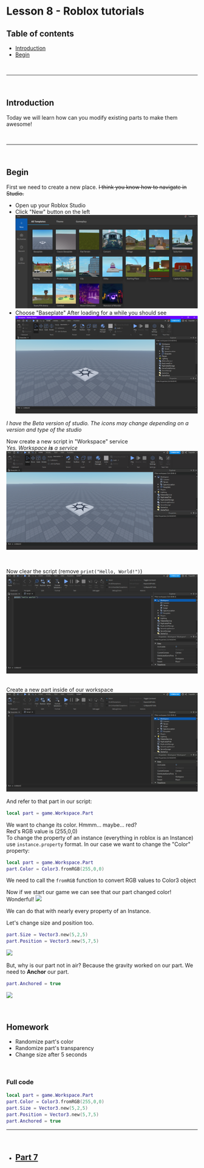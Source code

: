 # Lesson 8 - Roblox tutorials

## Table of contents
- [Introduction](#introduction)
- [Begin](#begin)

<br/><hr/><br/><a name='introduction'></a>

## Introduction

Today we will learn how can you modify existing parts to make them awesome!

<br/><hr/><br/><a name='begin'></a>

## Begin

First we need to create a new place.
~~I think you know how to navigate in Studio.~~

* Open up your Roblox Studio
* Click "New" button on the left
![How to create new place](assets/ss1.png 'How to create new place')
* Choose "Baseplate"
After loading for a while you should see ![this](assets/ss2.png 'Roblox Studio environment')

<i>I have the Beta version of studio.
The icons may change depending on a version
and type of the studio</i>

Now create a new script in "Workspace" service<br/>
<i>Yes. Workspace <b>is</b> a service</i>
![](assets/vid1.gif)

<br/>

Now clear the script (remove `print("Hello, World!")`)
![](assets/vid2.gif)
<br/><br/>

Create a new part inside of our workspace
![](assets/vid3.gif)

And refer to that part in our script:
```lua
local part = game.Workspace.Part
```

We want to change its color. Hmmm... maybe... red?
<br/>
Red's RGB value is (255,0,0)<br/>
To change the property of an instance (everything in roblox is an Instance) use `instance.property` format.
In our case we want to change the "Color" property:

```lua
local part = game.Workspace.Part
part.Color = Color3.fromRGB(255,0,0)
```
We need to call the `fromRGB` function to convert RGB values to Color3 object

Now if we start our game we can see that our part changed color! Wonderful!
![](assets/vid4.gif)

We can do that with nearly every property of an Instance.

Let's change size and position too.
```lua
part.Size = Vector3.new(5,2,5)
part.Position = Vector3.new(5,7,5)
```
![](assets/vid5.gif)

But, why is our part not in air?
Because the gravity worked on our part.
We need to <b>Anchor</b> our part.
```lua
part.Anchored = true
```
![](assets/vid6.gif)

<br/>

## Homework

* Randomize part's color
* Randomize part's transparency
* Change size after 5 seconds

<br/>

### Full code

```lua
local part = game.Workspace.Part
part.Color = Color3.fromRGB(255,0,0)
part.Size = Vector3.new(5,2,5)
part.Position = Vector3.new(5,7,5)
part.Anchored = true
```

<hr/><br/>

- ## [Part 7](7%20-%20Roblox%20basics.md)
<!--
- ## [Part 9](9%20-%20Roblox%20Turoail%20-%20pt.1.md)
-->